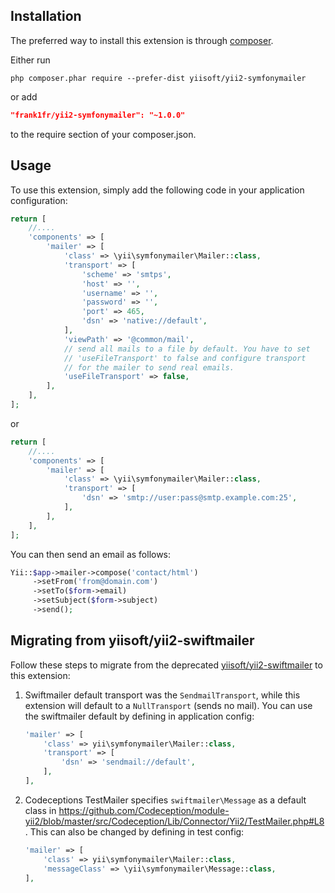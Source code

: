 Installation
------------

The preferred way to install this extension is through [composer](http://getcomposer.org/download/).

Either run

```
php composer.phar require --prefer-dist yiisoft/yii2-symfonymailer
```

or add

```json
"frank1fr/yii2-symfonymailer": "~1.0.0"
```

to the require section of your composer.json.

Usage
-----

To use this extension,  simply add the following code in your application configuration:

```php
return [
    //....
    'components' => [
        'mailer' => [
            'class' => \yii\symfonymailer\Mailer::class,            
            'transport' => [
                'scheme' => 'smtps',
                'host' => '',
                'username' => '',
                'password' => '',
                'port' => 465,
                'dsn' => 'native://default',
            ],
            'viewPath' => '@common/mail',
            // send all mails to a file by default. You have to set
			// 'useFileTransport' to false and configure transport
			// for the mailer to send real emails.
			'useFileTransport' => false,
        ],
    ],
];
```
or
```php
return [
    //....
    'components' => [
        'mailer' => [
            'class' => \yii\symfonymailer\Mailer::class,            
            'transport' => [
                'dsn' => 'smtp://user:pass@smtp.example.com:25',
            ],
        ],
    ],
];
```

You can then send an email as follows:

```php
Yii::$app->mailer->compose('contact/html')
     ->setFrom('from@domain.com')
     ->setTo($form->email)
     ->setSubject($form->subject)
     ->send();
```

Migrating from yiisoft/yii2-swiftmailer
---------------------------------------

Follow these steps to migrate from the deprecated [yiisoft/yii2-swiftmailer](https://github.com/yiisoft/yii2-swiftmailer) to this extension:

1. Swiftmailer default transport was the `SendmailTransport`, while this extension will default to a `NullTransport` (sends no mail). You can use the swiftmailer default by defining in application config:
   ```php
   'mailer' => [
       'class' => yii\symfonymailer\Mailer::class,
       'transport' => [
           'dsn' => 'sendmail://default',
       ],
   ],
   ```

2. Codeceptions TestMailer specifies `swiftmailer\Message` as a default class in https://github.com/Codeception/module-yii2/blob/master/src/Codeception/Lib/Connector/Yii2/TestMailer.php#L8. This can also be changed by defining in test config:
   ```php
   'mailer' => [
       'class' => yii\symfonymailer\Mailer::class,
       'messageClass' => \yii\symfonymailer\Message::class,
   ],
   ```

